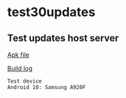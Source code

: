# test30updates
## Test updates host server 
[Apk file ](https://exp-shell-app-assets.s3.us-west-1.amazonaws.com/android/%40isthaison/test39update-8fd73733e1f74f2fab3d2dd9b9c64a27-signed.apk)

[Build log](https://expo.io/dashboard/isthaison/builds/9e940136-cb50-4832-83b5-129d1a6c2928)

````
Test device
Android 10: Samsung A920F
````
